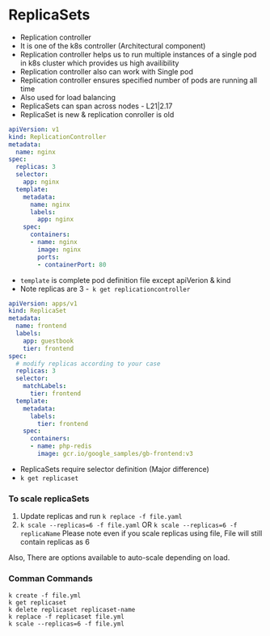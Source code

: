 # ReplicaSets
- Replication controller 
- It is one of the k8s controller  (Architectural component)
- Replication controller helps us to run multiple instances of a single pod in k8s cluster which provides us high availibility 
- Replication controller also can work with Single pod
- Replication controller ensures specified number of pods are running all time
- Also used for load balancing 
- ReplicaSets can span across nodes - L21|2.17
- ReplicaSet is new & replication conroller is old
```yaml
apiVersion: v1
kind: ReplicationController
metadata:
  name: nginx
spec:
  replicas: 3
  selector:
    app: nginx
  template:
    metadata:
      name: nginx
      labels:
        app: nginx
    spec:
      containers:
      - name: nginx
        image: nginx
        ports:
        - containerPort: 80
```
- `template` is complete pod definition file except apiVerion & kind
- Note replicas are 3
-` k get replicationcontroller`
  
```yaml
apiVersion: apps/v1
kind: ReplicaSet
metadata:
  name: frontend
  labels:
    app: guestbook
    tier: frontend
spec:
  # modify replicas according to your case
  replicas: 3
  selector:
    matchLabels:
      tier: frontend
  template:
    metadata:
      labels:
        tier: frontend
    spec:
      containers:
      - name: php-redis
        image: gcr.io/google_samples/gb-frontend:v3
```

- ReplicaSets require selector definition (Major difference)
- `k get replicaset`

### To scale replicaSets 
1. Update replicas and run `k replace -f file.yaml`
2. `k scale --replicas=6 -f file.yaml`  OR `k scale --replicas=6 -f replicaName`
Please note even if you scale replicas using file, File will still contain replicas as 6
   
Also, There are options available to auto-scale depending on load. 


### Comman Commands 

```
k create -f file.yml
k get replicaset
k delete replicaset replicaset-name
k replace -f replicaset file.yml
k scale --replicas=6 -f file.yml
```

